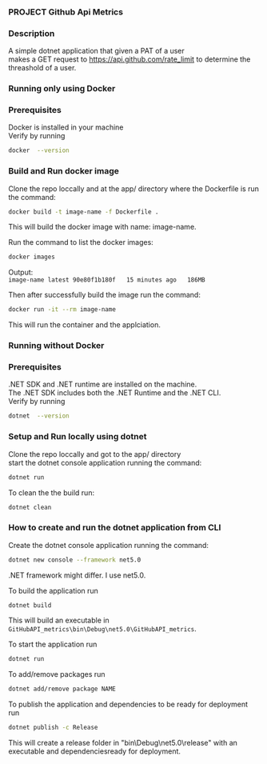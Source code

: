 
### PROJECT Github Api Metrics  
 
### Description  
A simple dotnet application that given a PAT  of a user  
makes a GET request to https://api.github.com/rate_limit to determine the threashold of a user.  

### Running only using Docker 
### Prerequisites  
Docker is installed in your machine  
Verify by running  
```bash  
docker  --version
```  
### Build and Run docker image

Clone the repo loccally and at the app/ directory  where the Dockerfile is run the command:  
```bash
docker build -t image-name -f Dockerfile .
```  
This will build the docker image with name: image-name.  

Run the command to list the docker images:
```bash
docker images
```  
Output:  
    `image-name latest 90e80f1b180f   15 minutes ago   186MB`  

Then after successfully build the image run the command:  
```bash
docker run -it --rm image-name
```  
This will run the container and the applciation. 

### Running without Docker 
### Prerequisites  
.NET SDK and .NET runtime are installed on the machine.  
The .NET SDK includes both the .NET Runtime and the .NET CLI.    
Verify by running  
```bash  
dotnet  --version
```  

### Setup and Run locally using dotnet   
Clone the repo loccally and got to the app/ directory  
start the dotnet console application running the command:  
```bash
dotnet run  
```  

To clean the the build run:   
```bash
dotnet clean  
```

### How to create and run the dotnet application from CLI     
Create the dotnet console application running the command:
```bash
dotnet new console --framework net5.0  
```
.NET framework might differ. I use net5.0.  

To build the application run  
```bash
dotnet build  
```
This will build an executable in `GitHubAPI_metrics\bin\Debug\net5.0\GitHubAPI_metrics`.  
 
To start the application run  
```bash
dotnet run  
```
To add/remove packages run  
```bash
dotnet add/remove package NAME   
```

To publish the application and dependencies to be ready for deployment run  
```bash
dotnet publish -c Release
```
This will create a release folder in "bin\Debug\net5.0\release" with an executable and dependenciesready for deployment.  
